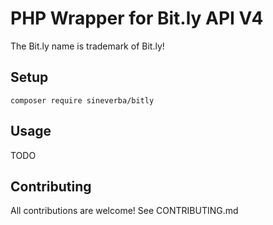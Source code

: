 PHP Wrapper for Bit.ly API V4
=========================

The Bit.ly name is trademark of Bit.ly!

## Setup
```
composer require sineverba/bitly
```
## Usage
TODO

## Contributing
All contributions are welcome! See CONTRIBUTING.md